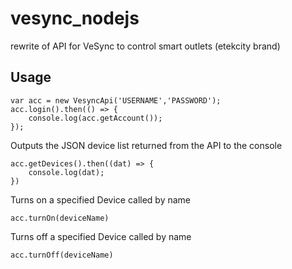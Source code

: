 # vesync_nodejs
rewrite of API for VeSync to control smart outlets (etekcity brand)


## Usage
```
var acc = new VesyncApi('USERNAME','PASSWORD');
acc.login().then(() => {
    console.log(acc.getAccount());
});
```
Outputs the JSON device list returned from the API to the console
```
acc.getDevices().then((dat) => {
    console.log(dat);
})
```
Turns on a specified Device called by name
```
acc.turnOn(deviceName)
```
Turns off a specified Device called by name
```
acc.turnOff(deviceName)
```
